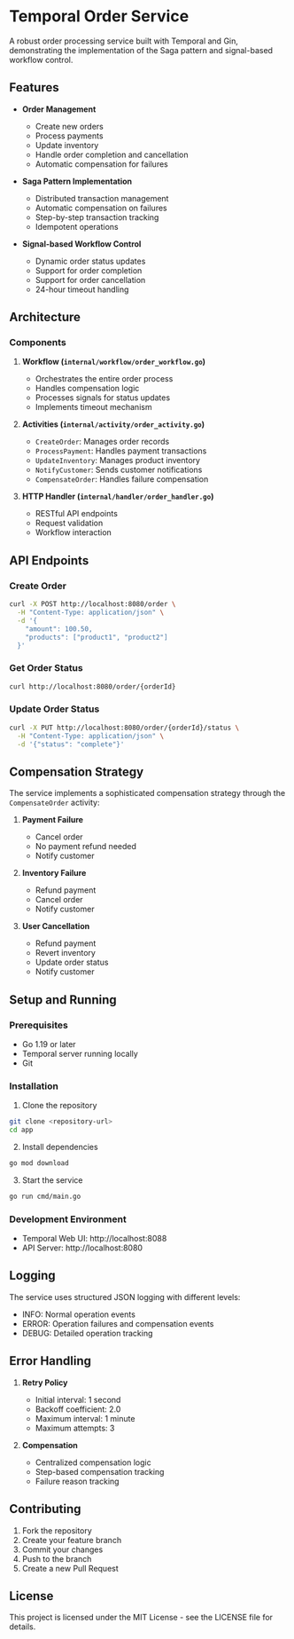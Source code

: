 # Temporal Order Service

A robust order processing service built with Temporal and Gin, demonstrating the implementation of the Saga pattern and signal-based workflow control.

## Features

- **Order Management**
  - Create new orders
  - Process payments
  - Update inventory
  - Handle order completion and cancellation
  - Automatic compensation for failures

- **Saga Pattern Implementation**
  - Distributed transaction management
  - Automatic compensation on failures
  - Step-by-step transaction tracking
  - Idempotent operations

- **Signal-based Workflow Control**
  - Dynamic order status updates
  - Support for order completion
  - Support for order cancellation
  - 24-hour timeout handling

## Architecture

### Components

1. **Workflow (`internal/workflow/order_workflow.go`)**
   - Orchestrates the entire order process
   - Handles compensation logic
   - Processes signals for status updates
   - Implements timeout mechanism

2. **Activities (`internal/activity/order_activity.go`)**
   - `CreateOrder`: Manages order records
   - `ProcessPayment`: Handles payment transactions
   - `UpdateInventory`: Manages product inventory
   - `NotifyCustomer`: Sends customer notifications
   - `CompensateOrder`: Handles failure compensation

3. **HTTP Handler (`internal/handler/order_handler.go`)**
   - RESTful API endpoints
   - Request validation
   - Workflow interaction

## API Endpoints

### Create Order
```bash
curl -X POST http://localhost:8080/order \
  -H "Content-Type: application/json" \
  -d '{
    "amount": 100.50,
    "products": ["product1", "product2"]
  }'
```

### Get Order Status
```bash
curl http://localhost:8080/order/{orderId}
```

### Update Order Status
```bash
curl -X PUT http://localhost:8080/order/{orderId}/status \
  -H "Content-Type: application/json" \
  -d '{"status": "complete"}'
```

## Compensation Strategy

The service implements a sophisticated compensation strategy through the `CompensateOrder` activity:

1. **Payment Failure**
   - Cancel order
   - No payment refund needed
   - Notify customer

2. **Inventory Failure**
   - Refund payment
   - Cancel order
   - Notify customer

3. **User Cancellation**
   - Refund payment
   - Revert inventory
   - Update order status
   - Notify customer

## Setup and Running

### Prerequisites
- Go 1.19 or later
- Temporal server running locally
- Git

### Installation
1. Clone the repository
```bash
git clone <repository-url>
cd app
```

2. Install dependencies
```bash
go mod download
```

3. Start the service
```bash
go run cmd/main.go
```

### Development Environment
- Temporal Web UI: http://localhost:8088
- API Server: http://localhost:8080

## Logging

The service uses structured JSON logging with different levels:
- INFO: Normal operation events
- ERROR: Operation failures and compensation events
- DEBUG: Detailed operation tracking

## Error Handling

1. **Retry Policy**
   - Initial interval: 1 second
   - Backoff coefficient: 2.0
   - Maximum interval: 1 minute
   - Maximum attempts: 3

2. **Compensation**
   - Centralized compensation logic
   - Step-based compensation tracking
   - Failure reason tracking

## Contributing

1. Fork the repository
2. Create your feature branch
3. Commit your changes
4. Push to the branch
5. Create a new Pull Request

## License

This project is licensed under the MIT License - see the LICENSE file for details.
